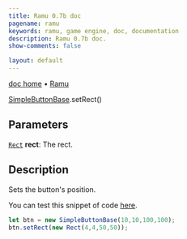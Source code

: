 ```yaml
---
title: Ramu 0.7b doc
pagename: ramu
keywords: ramu, game engine, doc, documentation
description: Ramu 0.7b doc.
show-comments: false

layout: default
---
```

[doc home](home) &#8226; [Ramu](../)  

[SimpleButtonBase](SimpleButtonBase).setRect()   

## Parameters
[``Rect``](Rect) **rect**: The rect.  

## Description
Sets the button's position.   

You can test this snippet of code [here](https://hermespasser.github.io/p/ramu/tryramu/?let%20btn%20=%20new%20SimpleButtonBase(10,10,100,100);%0Abtn.setRect(new%20Rect(4,4,50,50));%0A%0ARamu.init();).
```javascript
let btn = new SimpleButtonBase(10,10,100,100);
btn.setRect(new Rect(4,4,50,50));
``` 
